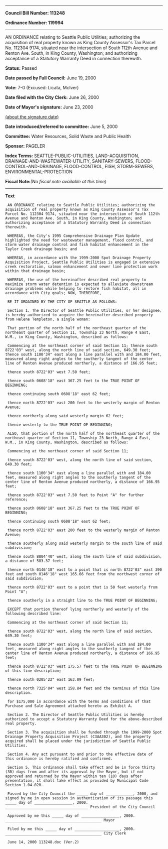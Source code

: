 

********

**Council Bill Number: 113248**
   
**Ordinance Number: 119994**
********

 AN ORDINANCE relating to Seattle Public Utilities; authorizing the acquisition of real property known as King County Assessor's Tax Parcel No. 112304 9174, situated near the intersection of South 112th Avenue and Renton Ave. South, in King County, Washington; and authorizing acceptance of a Statutory Warranty Deed in connection therewith.

**Status:** Passed
   
**Date passed by Full Council:** June 19, 2000
   
**Vote:** 7-0 (Excused: Licata, McIver)
   
**Date filed with the City Clerk:** June 26, 2000
   
**Date of Mayor's signature:** June 23, 2000
   
[(about the signature date)](/~public/approvaldate.htm)
   
   
   
**Date introduced/referred to committee:** June 5, 2000
   
**Committee:** Water Resources, Solid Waste and Public Health
   
**Sponsor:** PAGELER
   
   
**Index Terms:** SEATTLE-PUBLIC-UTILITIES, LAND-ACQUISITION, DRAINAGE-AND-WASTEWATER-UTILITY, SANITARY-SEWERS, FLOOD-CONTROL-AND-DRAINAGE, FLOOD-CONTROL, FISH, STORM-SEWERS, ENVIRONMENTAL-PROTECTION

**Fiscal Note:**_(No fiscal note available at this time)_

********

**Text**
   
```
 AN ORDINANCE relating to Seattle Public Utilities; authorizing the acquisition of real property known as King County Assessor's Tax Parcel No. 112304 9174, situated near the intersection of South 112th Avenue and Renton Ave. South, in King County, Washington; and authorizing acceptance of a Statutory Warranty Deed in connection therewith.

 WHEREAS, the City's 1995 Comprehensive Drainage Plan Update highlighted the need for wastewater management, flood control, and storm water drainage control and fish habitat enhancement in the Taylor Creek drainage basin; and

 WHEREAS, in accordance with the 1999-2000 Spot Drainage Property Acquisition Project, Seattle Public Utilities is engaged in extensive creek restoration, salmon enhancement and sewer line protection work within that drainage basin;

 WHEREAS, the use of the hereinafter described real property to maximize storm water detention is expected to alleviate downstream drainage problems while helping to restore fish habitat, all in accordance with City goals; NOW, THEREFORE,

 BE IT ORDAINED BY THE CITY OF SEATTLE AS FOLLOWS:

 Section 1. The Director of Seattle Public Utilities, or her designee, is hereby authorized to acquire the hereinafter-described property from Helene Templeton, a single woman:

 That portion of the north half of the northeast quarter of the northeast quarter of Section 11, Township 23 North, Range 4 East, W.M., in King County, Washington, described as follows:

 Commencing at the northeast corner of said Section 11; thence south 8722'03" west, along the north line of said section, 649.30 feet; thence south 1100'34" east along a line parallel with and 184.00 feet, measured along right angles to the southerly tangent of the center line of Renton Avenue produced northerly, a distance of 166.95 feet;

 thence south 8722'03" west 7.50 feet;

 thence south 0608'18" east 367.25 feet to the TRUE POINT OF BEGINNING;

 thence continuing south 0608'18" east 62 feet;

 thence north 8722'03" east 200 feet to the westerly margin of Renton Avenue;

 thence northerly along said westerly margin 62 feet;

 thence westerly to the TRUE POINT OF BEGINNING;

 ALSO, that portion of the north half of the northeast quarter of the northeast quarter of Section 11, Township 23 North, Range 4 East, W.M., in King County, Washington, described as follows:

 Commencing at the northeast corner of said Section 11;

 thence south 8722'03" west, along the north line of said section, 649.30 feet;

 thence south 1100'34" east along a line parallel with and 184.00 feet, measured along right angles to the southerly tangent of the center line of Renton Avenue produced northerly, a distance of 166.95 feet;

 thence south 8722'03" west 7.50 feet to Point "A" for further reference;

 thence south 0608'18" east 367.25 feet to the TRUE POINT OF BEGINNING;

 thence continuing south 0608'18" east 62 feet;

 thence north 8722'03" east 200 feet to the westerly margin of Renton Avenue;

 thence southerly along said westerly margin to the south line of said subdivision;

 thence south 8804'40" west, along the south line of said subdivision, a distance of 583.37 feet;

 thence north 0146'18" east to a point that is north 8722'03" east 390 feet and south 0146'18" west 165.66 feet from the northwest corner of said subdivision;

 thence north 8722'03" east to a point that is 50 feet westerly from Point "A";

 thence southerly in a straight line to the TRUE POINT OF BEGINNING;

 EXCEPT that portion thereof lying northerly and westerly of the following described line:

 Commencing at the northeast corner of said Section 11;

 thence south 8722'03" west, along the north line of said section, 649.30 feet;

 thence south 1100'34" east along a line parallel with and 184.00 feet, measured along right angles to the southerly tangent of the center line of Renton Avenue produced northerly, a distance of 166.95 feet;

 thence south 8722'03" west 175.57 feet to the TRUE POINT OF BEGINNING of this line description;

 thence south 0205'22" east 163.09 feet;

 thence north 7325'04" west 158.84 feet and the terminus of this line description.

 for $175,000 in accordance with the terms and conditions of that Purchase and Sale Agreement attached hereto as Exhibit A.

 Section 2. The Director of Seattle Public Utilities is hereby authorized to accept a Statutory Warranty Deed for the above-described real property.

 Section 3. The acquisition shall be funded through the 1999-2000 Spot Drainage Property Acquisition Project (C3AA302), and the property acquired shall be placed under the jurisdiction of Seattle Public Utilities.

 Section 4. Any act pursuant to and prior to the effective date of this ordinance is hereby ratified and confirmed.

 Section 5. This ordinance shall take effect and be in force thirty (30) days from and after its approval by the Mayor, but if not approved and returned by the Mayor within ten (10) days after presentation, it shall take effect as provided by Municipal Code Section 1.04.020.

 Passed by the City Council the _____ day of ____________, 2000, and signed by me in open session in authentication of its passage this _____ day of _________________, 2000. _____________________________________ President of the City Council

 Approved by me this _____ day of _________________, 2000. ___________________________________________ Mayor

 Filed by me this _____ day of ____________________, 2000. ___________________________________________ City Clerk

 June 14, 2000 113248.doc (Ver.2)

```
